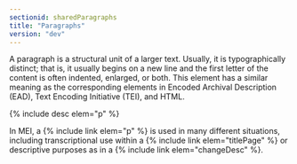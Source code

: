 ```yaml
---
sectionid: sharedParagraphs
title: "Paragraphs"
version: "dev"
---
```


A paragraph is a structural unit of a larger text. Usually, it is typographically distinct; that is, it usually begins on a new line and the first letter of the content is often indented, enlarged, or both. This element has a similar meaning as the corresponding elements in Encoded Archival Description (EAD), Text Encoding Initiative (TEI), and HTML.

{% include desc elem="p" %}

In MEI, a {% include link elem="p" %} is used in many different situations, including transcriptional use within a {% include link elem="titlePage" %} or descriptive purposes as in a {% include link elem="changeDesc" %}.
